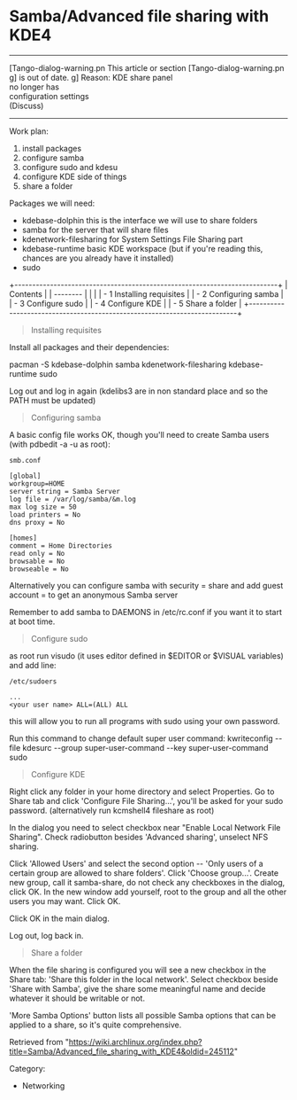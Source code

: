 Samba/Advanced file sharing with KDE4
=====================================

  ------------------------ ------------------------ ------------------------
  [Tango-dialog-warning.pn This article or section  [Tango-dialog-warning.pn
  g]                       is out of date.          g]
                           Reason: KDE share panel  
                           no longer has            
                           configuration settings   
                           (Discuss)                
  ------------------------ ------------------------ ------------------------

Work plan:

1.  install packages
2.  configure samba
3.  configure sudo and kdesu
4.  configure KDE side of things
5.  share a folder

Packages we will need:

-   kdebase-dolphin this is the interface we will use to share folders
-   samba for the server that will share files
-   kdenetwork-filesharing for System Settings File Sharing part
-   kdebase-runtime basic KDE workspace (but if you're reading this,
    chances are you already have it installed)
-   sudo

+--------------------------------------------------------------------------+
| Contents                                                                 |
| --------                                                                 |
|                                                                          |
| -   1 Installing requisites                                              |
| -   2 Configuring samba                                                  |
| -   3 Configure sudo                                                     |
| -   4 Configure KDE                                                      |
| -   5 Share a folder                                                     |
+--------------------------------------------------------------------------+

> Installing requisites

Install all packages and their dependencies:

pacman -S kdebase-dolphin samba kdenetwork-filesharing kdebase-runtime sudo

Log out and log in again (kdelibs3 are in non standard place and so the
PATH must be updated)

> Configuring samba

A basic config file works OK, though you'll need to create Samba users
(with pdbedit -a -u <user name> as root):

    smb.conf

    [global]
    workgroup=HOME
    server string = Samba Server
    log file = /var/log/samba/&m.log
    max log size = 50
    load printers = No
    dns proxy = No

    [homes]
    comment = Home Directories
    read only = No
    browsable = No
    browseable = No

Alternatively you can configure samba with security = share and add
guest account = <your user name> to get an anonymous Samba server

Remember to add samba to DAEMONS in /etc/rc.conf if you want it to start
at boot time.

> Configure sudo

as root run visudo (it uses editor defined in $EDITOR or $VISUAL
variables) and add line:

    /etc/sudoers

    ...
    <your user name> ALL=(ALL) ALL

this will allow you to run all programs with sudo using your own
password.

Run this command to change default super user command:
kwriteconfig --file kdesurc --group super-user-command --key super-user-command sudo

> Configure KDE

Right click any folder in your home directory and select Properties. Go
to Share tab and click 'Configure File Sharing...', you'll be asked for
your sudo password. (alternatively run kcmshell4 fileshare as root)

In the dialog you need to select checkbox near "Enable Local Network
File Sharing". Check radiobutton besides 'Advanced sharing', unselect
NFS sharing.

Click 'Allowed Users' and select the second option -- 'Only users of a
certain group are allowed to share folders'. Click 'Choose group...'.
Create new group, call it samba-share, do not check any checkboxes in
the dialog, click OK. In the new window add yourself, root to the group
and all the other users you may want. Click OK.

Click OK in the main dialog.

Log out, log back in.

> Share a folder

When the file sharing is configured you will see a new checkbox in the
Share tab: 'Share this folder in the local network'. Select checkbox
beside 'Share with Samba', give the share some meaningful name and
decide whatever it should be writable or not.

'More Samba Options' button lists all possible Samba options that can be
applied to a share, so it's quite comprehensive.

Retrieved from
"https://wiki.archlinux.org/index.php?title=Samba/Advanced_file_sharing_with_KDE4&oldid=245112"

Category:

-   Networking
